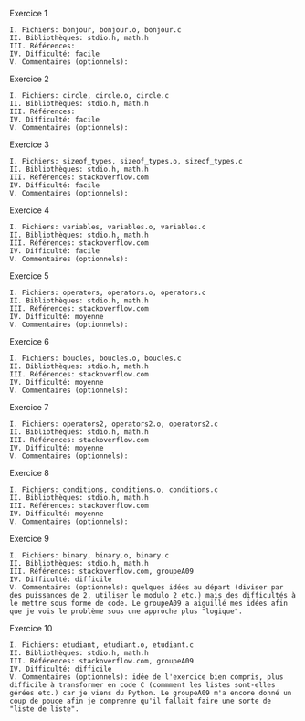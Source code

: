 Exercice 1

	I. Fichiers: bonjour, bonjour.o, bonjour.c
	II. Bibliothèques: stdio.h, math.h
	III. Références: 
	IV. Difficulté: facile
	V. Commentaires (optionnels):
	

Exercice 2

	I. Fichiers: circle, circle.o, circle.c
	II. Bibliothèques: stdio.h, math.h
	III. Références: 
	IV. Difficulté: facile
	V. Commentaires (optionnels):

Exercice 3

	I. Fichiers: sizeof_types, sizeof_types.o, sizeof_types.c
	II. Bibliothèques: stdio.h, math.h
	III. Références: stackoverflow.com
	IV. Difficulté: facile
	V. Commentaires (optionnels):

Exercice 4

	I. Fichiers: variables, variables.o, variables.c
	II. Bibliothèques: stdio.h, math.h
	III. Références: stackoverflow.com
	IV. Difficulté: facile
	V. Commentaires (optionnels):

Exercice 5

	I. Fichiers: operators, operators.o, operators.c
	II. Bibliothèques: stdio.h, math.h
	III. Références: stackoverflow.com
	IV. Difficulté: moyenne
	V. Commentaires (optionnels):

Exercice 6

	I. Fichiers: boucles, boucles.o, boucles.c
	II. Bibliothèques: stdio.h, math.h
	III. Références: stackoverflow.com
	IV. Difficulté: moyenne
	V. Commentaires (optionnels):

Exercice 7

	I. Fichiers: operators2, operators2.o, operators2.c
	II. Bibliothèques: stdio.h, math.h
	III. Références: stackoverflow.com
	IV. Difficulté: moyenne
	V. Commentaires (optionnels):

Exercice 8

	I. Fichiers: conditions, conditions.o, conditions.c
	II. Bibliothèques: stdio.h, math.h
	III. Références: stackoverflow.com
	IV. Difficulté: moyenne
	V. Commentaires (optionnels):

Exercice 9

	I. Fichiers: binary, binary.o, binary.c
	II. Bibliothèques: stdio.h, math.h
	III. Références: stackoverflow.com, groupeA09
	IV. Difficulté: difficile
	V. Commentaires (optionnels): quelques idées au départ (diviser par des puissances de 2, utiliser le modulo 2 etc.) mais des difficultés à le mettre sous forme de code. Le groupeA09 a aiguillé mes idées afin que je vois le problème sous une approche plus "logique".

Exercice 10

	I. Fichiers: etudiant, etudiant.o, etudiant.c
	II. Bibliothèques: stdio.h, math.h
	III. Références: stackoverflow.com, groupeA09
	IV. Difficulté: difficile
	V. Commentaires (optionnels): idée de l'exercice bien compris, plus difficile à transformer en code C (commment les listes sont-elles gérées etc.) car je viens du Python. Le groupeA09 m'a encore donné un coup de pouce afin je comprenne qu'il fallait faire une sorte de "liste de liste".
